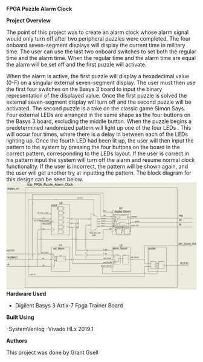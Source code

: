 **<span class="underline">FPGA Puzzle Alarm Clock</span>**

**Project Overview**

The point of this project was to create an alarm clock whose alarm
signal would only turn off after two peripheral puzzles were completed.
The four onboard seven-segment displays will display the current time in
military time. The user can use the last two onboard switches to set
both the regular time and the alarm time. When the regular time and the
alarm time are equal the alarm will be set off and the first puzzle will
activate.

When the alarm is active, the first puzzle will display a hexadecimal
value (0-F) on a singular external seven-segment display. The user must
then use the first four switches on the Basys 3 board to input the
binary representation of the displayed value. Once the first puzzle is
solved the external seven-segment display will turn off and the second
puzzle will be activated. The second puzzle is a take on the classic
game Simon Says. Four external LEDs are arranged in the same shape as
the four buttons on the Basys 3 board, excluding the middle button. When
the puzzle begins a predetermined randomized pattern will light up one
of the four LEDs . This will occur four times, where there is a delay in
between each of the LEDs lighting up. Once the fourth LED had been lit
up, the user will then input the pattern to the system by pressing the
four buttons on the board in the correct pattern, corresponding to the
LEDs layout. If the user is correct in his pattern input the system will
turn off the alarm and resume normal clock functionality. If the user is
incorrect, the pattern will be shown again, and the user will get
another try at inputting the pattern. The block diagram for this design
can be seen below.
![Figure 1: FPGA Clock Block Diagram](FPGA_Alarm_Clock_Block_Diagram.PNG)
**Hardware Used**

  - Digilent Basys 3 Artix-7 Fpga Trainer Board

**Built Using**

  -SystemVerilog 
  -Vivado HLx 2019.1

**Authors**

This project was done by Grant Gsell
